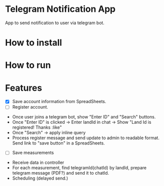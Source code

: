 # Telegram Notification App
App to send notification to user via telegram bot.

# How to install


# How to run


# Features
- [x] Save account information from SpreadSheets.
- [ ] Register account. 
* Once user joins a telegram bot, show "Enter ID" and "Search" buttons.
* Once "Enter ID" is clicked -> Enter landId in chat -> Show "Land Id is registered! Thanks :like"
* Once "Search" -> apply inline query
* Process register message and send update to admin to readable format. Send link to "save button" 
in a SpreadSheets.
- [ ] Save measurements
* Receive data in controller
* For each measurement, find telegramId(chatId) by landId, prepare telegram message (PDF?) and send it to chatId.
* Scheduling (delayed send.)


